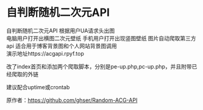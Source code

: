 # 自判断随机二次元API  
自判断随机二次元API 根据用户UA请求头出图  
电脑用户打开出横图二次元壁纸 手机用户打开出现竖图壁纸 图片自动爬取第三方api 适合用于博客背景图和个人网站背景图调用  
演示地址https://acgapi.rpyf.top

改了index首页和添加两个爬取脚本，分别是pe-up.php,pc-up.php，并且附带已经爬取的外链

建议配合uptime或crontab

原作者：https://github.com/ghser/Random-ACG-API
